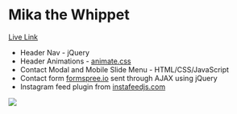 Mika the Whippet
================

[Live Link](http://mikathewhippet.com/)

* Header Nav - jQuery
* Header Animations - [animate.css](https://daneden.github.io/animate.css/)
* Contact Modal and Mobile Slide Menu - HTML/CSS/JavaScript
* Contact form [formspree.io](https://formspree.io/) sent through AJAX using jQuery
* Instagram feed plugin from [instafeedjs.com](http://www.instafeedjs.com)

![](http://mikathewhippet.com/assets/mike.screen.JPG)
